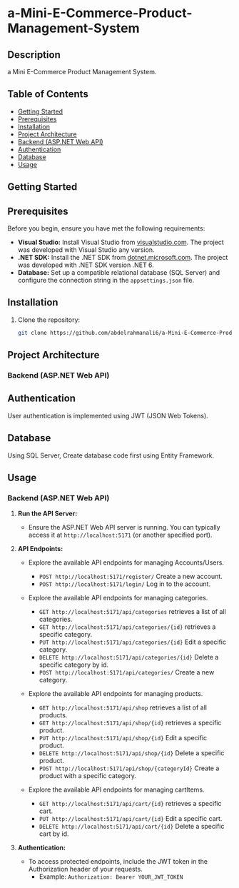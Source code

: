 # a-Mini-E-Commerce-Product-Management-System

## Description

a Mini E-Commerce Product Management System.

## Table of Contents

- [Getting Started](#getting-started)
- [Prerequisites](#prerequisites)
- [Installation](#installation)
- [Project Architecture](#project-architecture)
- [Backend (ASP.NET Web API)](#backend-aspnet-web-api)
- [Authentication](#authentication)
- [Database](#database)
- [Usage](#usage)


## Getting Started

## Prerequisites

Before you begin, ensure you have met the following requirements:

- **Visual Studio:** Install Visual Studio from [visualstudio.com](https://visualstudio.microsoft.com/). The project was developed with Visual Studio any version.
- **.NET SDK:** Install the .NET SDK from [dotnet.microsoft.com](https://dotnet.microsoft.com/download). The project was developed with .NET SDK version .NET 6.
- **Database:** Set up a compatible relational database (SQL Server) and configure the connection string in the `appsettings.json` file.
  
## Installation

1. Clone the repository:

   ```bash
   git clone https://github.com/abdelrahmanali6/a-Mini-E-Commerce-Product-Management-System.git

## Project Architecture

### Backend (ASP.NET Web API)

## Authentication

User authentication is implemented using JWT (JSON Web Tokens).

## Database

Using SQL Server, Create database code first using Entity Framework.

## Usage

### Backend (ASP.NET Web API)

1. **Run the API Server:**
   - Ensure the ASP.NET Web API server is running. You can typically access it at `http://localhost:5171` (or another specified port).

2. **API Endpoints:**
   - Explore the available API endpoints for managing Accounts/Users.
     - `POST http://localhost:5171/register/` Create a new account.
     - `POST http://localhost:5171/login/` Log in to the account.
       
   - Explore the available API endpoints for managing categories.
     - `GET http://localhost:5171/api/categories` retrieves a list of all categories.
     - `GET http://localhost:5171/api/categories/{id}` retrieves a specific category.
     - `PUT http://localhost:5171/api/categories/{id}` Edit a specific category.
     - `DELETE http://localhost:5171/api/categories/{id}` Delete a specific category by id.
     - `POST http://localhost:5171/api/categories/` Create a new category.
       
   - Explore the available API endpoints for managing products.
     - `GET http://localhost:5171/api/shop` retrieves a list of all products.
     - `GET http://localhost:5171/api/shop/{id}` retrieves a specific product.
     - `PUT http://localhost:5171/api/shop/{id}` Edit a specific product.
     - `DELETE http://localhost:5171/api/shop/{id}` Delete a specific product.
     - `POST http://localhost:5171/api/shop/{categoryId}` Create a product with a specific category.
    
   - Explore the available API endpoints for managing cartItems.
     - `GET http://localhost:5171/api/cart/{id}` retrieves a specific cart.
     - `PUT http://localhost:5171/api/cart/{id}` Edit a specific cart.
     - `DELETE http://localhost:5171/api/cart/{id}` Delete a specific cart by id.
    
3. **Authentication:**
   - To access protected endpoints, include the JWT token in the Authorization header of your requests.
     - Example: `Authorization: Bearer YOUR_JWT_TOKEN`
